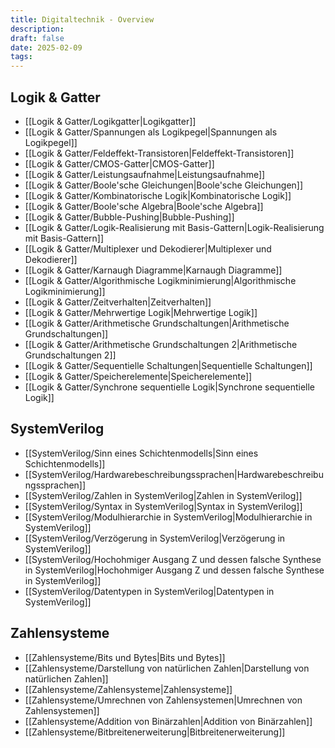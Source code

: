 ```yaml
---
title: Digitaltechnik - Overview
description:
draft: false
date: 2025-02-09
tags:
---
```

## Logik & Gatter
- [[Logik & Gatter/Logikgatter|Logikgatter]]
- [[Logik & Gatter/Spannungen als Logikpegel|Spannungen als Logikpegel]]
- [[Logik & Gatter/Feldeffekt-Transistoren|Feldeffekt-Transistoren]]
- [[Logik & Gatter/CMOS-Gatter|CMOS-Gatter]]
- [[Logik & Gatter/Leistungsaufnahme|Leistungsaufnahme]]
- [[Logik & Gatter/Boole'sche Gleichungen|Boole'sche Gleichungen]]
- [[Logik & Gatter/Kombinatorische Logik|Kombinatorische Logik]]
- [[Logik & Gatter/Boole'sche Algebra|Boole'sche Algebra]]
- [[Logik & Gatter/Bubble-Pushing|Bubble-Pushing]]
- [[Logik & Gatter/Logik-Realisierung mit Basis-Gattern|Logik-Realisierung mit Basis-Gattern]]
- [[Logik & Gatter/Multiplexer und Dekodierer|Multiplexer und Dekodierer]]
- [[Logik & Gatter/Karnaugh Diagramme|Karnaugh Diagramme]]
- [[Logik & Gatter/Algorithmische Logikminimierung|Algorithmische Logikminimierung]]
- [[Logik & Gatter/Zeitverhalten|Zeitverhalten]]
- [[Logik & Gatter/Mehrwertige Logik|Mehrwertige Logik]]
- [[Logik & Gatter/Arithmetische Grundschaltungen|Arithmetische Grundschaltungen]]
- [[Logik & Gatter/Arithmetische Grundschaltungen 2|Arithmetische Grundschaltungen 2]]
- [[Logik & Gatter/Sequentielle Schaltungen|Sequentielle Schaltungen]]
- [[Logik & Gatter/Speicherelemente|Speicherelemente]]
- [[Logik & Gatter/Synchrone sequentielle Logik|Synchrone sequentielle Logik]]

## SystemVerilog
- [[SystemVerilog/Sinn eines Schichtenmodells|Sinn eines Schichtenmodells]]
- [[SystemVerilog/Hardwarebeschreibungssprachen|Hardwarebeschreibungssprachen]]
- [[SystemVerilog/Zahlen in SystemVerilog|Zahlen in SystemVerilog]]
- [[SystemVerilog/Syntax in SystemVerilog|Syntax in SystemVerilog]]
- [[SystemVerilog/Modulhierarchie in SystemVerilog|Modulhierarchie in SystemVerilog]]
- [[SystemVerilog/Verzögerung in SystemVerilog|Verzögerung in SystemVerilog]]
- [[SystemVerilog/Hochohmiger Ausgang Z und dessen falsche Synthese in SystemVerilog|Hochohmiger Ausgang Z und dessen falsche Synthese in SystemVerilog]]
- [[SystemVerilog/Datentypen in SystemVerilog|Datentypen in SystemVerilog]]

## Zahlensysteme
- [[Zahlensysteme/Bits und Bytes|Bits und Bytes]]
- [[Zahlensysteme/Darstellung von natürlichen Zahlen|Darstellung von natürlichen Zahlen]]
- [[Zahlensysteme/Zahlensysteme|Zahlensysteme]]
- [[Zahlensysteme/Umrechnen von Zahlensystemen|Umrechnen von Zahlensystemen]]
- [[Zahlensysteme/Addition von Binärzahlen|Addition von Binärzahlen]]
- [[Zahlensysteme/Bitbreitenerweiterung|Bitbreitenerweiterung]]
